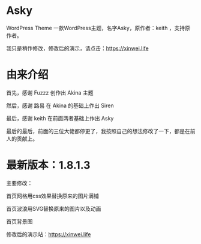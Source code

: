 # Asky
WordPress Theme
一款WordPress主题，名字Asky，原作者：keith ，支持原作者。

我只是稍作修改，修改后的演示，请点击：https://xinwei.life

# 由来介绍
首先，感谢 Fuzzz 创作出 Akina 主题

然后，感谢 路易 在 Akina 的基础上作出 Siren

最后，感谢 keith 在前面两者基础上作出 Asky

最后的最后，前面的三位大佬都停更了，我按照自己的想法修改了一下，都是在前人的贡献上。


# 最新版本：1.8.1.3

主要修改：

首页网格用css效果替换原来的图片满铺

首页波浪用SVG替换原来的图片以及动画

首页背景图

修改后的演示站：https://xinwei.life
